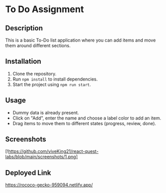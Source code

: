 # To Do Assignment

## Description
This is a basic To-Do list application where you can add items and move them around different sections. 

## Installation
1. Clone the repository.
2. Run `npm install` to install dependencies.
3. Start the project using `npm run start`.

## Usage
- Dummy data is already present.
- Click on "Add", enter the name and choose a label color to add an item.
- Drag items to move them to different states (progress, review, done).

## Screenshots
[!https://github.com/viveKing21/react-quest-labs/blob/main/screenshots/1.png]

## Deployed Link
https://rococo-gecko-959094.netlify.app/
